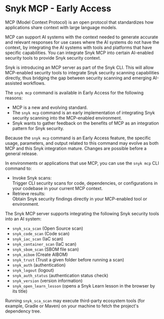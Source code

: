 # Snyk MCP - Early Access

MCP (Model Context Protocol) is an open protocol that standardizes how applications share context with large language models.

MCP can support AI systems with the context needed to generate accurate and relevant responses for use cases where the AI systems do not have the context, by integrating the AI systems with tools and platforms that have specific capabilities. You can integrate Snyk MCP into certain AI-enabled security tools to provide Snyk security context.

Snyk is introducing an MCP server as part of the Snyk CLI. This will allow MCP-enabled security tools to integrate Snyk security scanning capabilities directly, thus bridging the gap between security scanning and emerging AI-assisted workflows.

The `snyk mcp` command is available in Early Access for the following reasons:

* MCP is a new and evolving standard.
* The `snyk mcp` command is an early implementation of integrating Snyk security scanning into the MCP-enabled environment.
* Snyk wants to gather feedback on the benefits of MCP as an integration pattern for Snyk security.

Because the `snyk mcp` command is an Early Access feature, the specific usage, parameters, and output related to this command may evolve as both MCP and this Snyk integration mature. Changes are possible before a general release.

In environments or applications that use MCP, you can use the `snyk mcp` CLI command to:

* Invoke Snyk scans:\
  Trigger CLI security scans for code, dependencies, or configurations in your codebase in your current MCP context.
* Retrieve results:\
  Obtain Snyk security findings directly in your MCP-enabled tool or environment.

&#x20;The Snyk MCP server supports integrating the following Snyk security tools into an AI system:

* `snyk_sca_scan` (Open Source scan)
* `snyk_code_scan` (Code scan)
* `snyk_iac_scan` (IaC scan)
* `snyk_container_scan` (IaC scan)
* `snyk_sbom_scan` (SBOM file scan)
* `snyk_aibom` (Create AIBOM)
* `snyk_trust` (Trust a given folder before running a scan)
* `snyk_auth` (authentication)
* `snyk_logout` (logout)
* `snyk_auth_status` (authentication status check)
* `snyk_version` (version information)
* `snyk_open_learn_lesson` (opens a Snyk Learn lesson in the browser by its title)


Running `snyk_sca_scan` may execute third-party ecosystem tools (for example, Gradle or Maven) on your machine to fetch the project's dependency tree.

